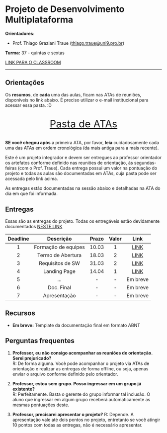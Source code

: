 # Projeto de Desenvolvimento Multiplataforma

**Orientadores**:

- Prof. Thiago Graziani Traue (thiago.traue@uni9.pro.br)

**Turma:** 37 - quintas e sextas

[LINK PARA O CLASSROOM](https://classroom.google.com/c/NDY1OTg1NjM2MzA5?cjc=d2vstlr)

***

## Orientações

Os **resumos**, de **cada** uma das aulas, ficam nas ATAs de reuniões, disponíveis no link abaixo. É preciso utilizar o e-mail institucional para acessar essa pasta. :D

<p style="font-size:2.3em;text-align:center">
    <a href="https://drive.google.com/drive/folders/1IYdzAu92b1gzsiWgCX8VLQhvTy3y9BJI?usp=sharing" target="_blank">Pasta de ATAs</a>
</p>

**SE você chegou após** a primeira ATA, por favor, **leia** cuidadosamente cada uma das ATAs em ordem cronológica (da mais antiga para a mais recente).

Este é um projeto integrador e devem ser entregues ao professor orientador os artefatos conforme definido nas reuniões de orientação, às segundas-feiras (com o Prof. Traue). Cada entrega possui um valor na pontuação do projeto e todas as aulas são documentadas em ATAs, cuja pasta pode ser acessada pelo link acima. 

As entregas estão documentadas na sessão abaixo e detalhadas na ATA do dia em que foi informada.

## Entregas

Essas são as entregas do projeto. Todas os entregáveis estão devidamente documentados [NESTE LINK](https://docs.google.com/document/d/1dc79SsTdSJA96zLv2AGjSxKHNA1q-apIuf99VGozquQ/)

| Deadline |      Descrição      | Prazo | Valor | Link                                                                                                    |
|:--------:|:-------------------:|:-----:|:-----:|:-------------------------------------------------------------------------------------------------------:|
|    1     | Formação de equipes | 10.03 |   1   |[LINK](https://docs.google.com/document/d/1dc79SsTdSJA96zLv2AGjSxKHNA1q-apIuf99VGozquQ/edit?usp=sharing) |
|    2     | Termo de Abertura   | 18.03 |   2   |[LINK](https://docs.google.com/document/d/1bVKxDoeMW9gzSc_HWvOoZIImoiMj1byW5lpGKymLKDw/edit?usp=sharing) |
|    3     | Requisitos de SW    | 31.03 |   2   |[LINK](https://docs.google.com/document/d/1_2WXuHPdK7X97nQrUh8-_Mfv-cTIEJ18cFx00K3Rars/edit?usp=sharing) |
|    4     | Landing Page        | 14.04 |   1   |[LINK](https://docs.google.com/document/d/1j-EbWpQThV-ONuAQ0ejLWDIB0vhk_dqHlD9RF_x16N4/edit?usp=sharing) |
|    5     | ...                 |   -   |   -   |Em breve |
|    6     | Doc. Final          |   -   |   -   |Em breve |
|    7     | Apresentação        |   -   |   -   |Em breve |

## Recursos

- **Em breve:** Template da documentação final em formato ABNT

## Perguntas frequentes

1. **Professor, eu não consigo acompanhar as reuniões de orientação. Serei prejuricado?**    
    R: De forma alguma. Você pode acompanhar o projeto via ATAs de orientação e realizar as entregas de forma offline, ou seja, apenas enviar o arquivo conforme definido pelo orientador.

2. **Professor, estou sem grupo. Posso ingressar em um grupo já existente?**    
    R: Perfeitamente. Basta o gerente do grupo informar tal inclusão. O aluno que ingressar em algum grupo receberá automaticamente as mesmas pontuações deste.

3. **Professor, precisarei apresentar o projeto?**
    R: Depende. A apresentação vale até dois pontos no projeto, entretanto se você atingir 10 pontos com todas as entregas, não é necessário apresentar.    
